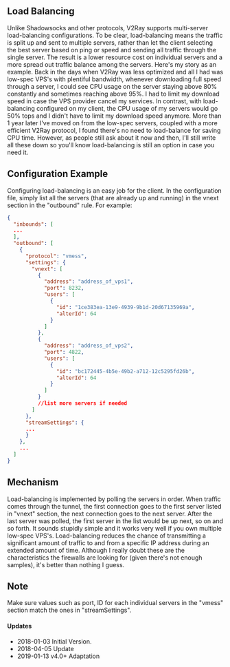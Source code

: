 ## Load Balancing

Unlike Shadowsocks and other protocols, V2Ray supports multi-server load-balancing configurations. To be clear, load-balancing means the traffic is split up and sent to multiple servers, rather than let the client selecting the best server based on ping or speed and sending all traffic through the single server. The result is a lower resource cost on individual servers and a more spread out traffic balance among the servers. Here's my story as an example. Back in the days when V2Ray was less optimized and all I had was low-spec VPS's with plentiful bandwidth, whenever downloading full speed through a server, I could see CPU usage on the server staying above 80% constantly and sometimes reaching above 95%. I had to limit my download speed in case the VPS provider cancel my services. In contrast, with load-balancing configured on my client, the CPU usage of my servers would go 50% tops and I didn't have to limit my download speed anymore. More than 1 year later I've moved on from the low-spec servers, coupled with a more efficient V2Ray protocol, I found there's no need to load-balance for saving CPU time. However, as people still ask about it now and then, I'll still write all these down so you'll know load-balancing is still an option in case you need it.

## Configuration Example

Configuring load-balancing is an easy job for the client. In the configuration file, simply list all the servers (that are already up and running) in the vnext section in the "outbound" rule. For example: 
```json
{
  "inbounds": [
  ...
  ],
  "outbound": [
    {
      "protocol": "vmess",
      "settings": {
        "vnext": [
          {
            "address": "address_of_vps1",
            "port": 8232,
            "users": [
              {
                "id": "1ce383ea-13e9-4939-9b1d-20d67135969a",
                "alterId": 64
              }
            ]
          },
          {
            "address": "address_of_vps2",
            "port": 4822,
            "users": [
              {
                "id": "bc172445-4b5e-49b2-a712-12c5295fd26b",
                "alterId": 64
              }
            ]
          }
          //list more servers if needed
        ]
      },
      "streamSettings": {
      ...
      }
    },
    ...
  ]
}
```

## Mechanism

Load-balancing is implemented by polling the servers in order. When traffic comes through the tunnel, the first connection goes to the first server listed in "vnext" section, the next connection goes to the next server. After the last server was polled, the first server in the list would be up next, so on and so forth. It sounds stupidly simple and it works very well if you own multiple low-spec VPS's. Load-balancing reduces the chance of transmitting a significant amount of traffic to and from a specific IP address during an extended amount of time. Although I really doubt these are the characteristics the firewalls are looking for (given there's not enough samples), it's better than nothing I guess.

## Note

Make sure values such as port, ID for each individual servers  in the "vmess" section match the ones in "streamSettings".

#### Updates

- 2018-01-03 Initial Version.
- 2018-04-05 Update
- 2019-01-13 v4.0+ Adaptation
